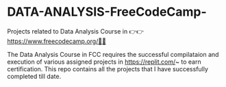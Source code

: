 # DATA-ANALYSIS-FreeCodeCamp-
Projects related to Data Analysis Course in 👉👉https://www.freecodecamp.org/🚀🚀

The Data Analysis Course in FCC requires the successful compilataion and execution of various assigned projects in https://replit.com/~ to earn certification.
This repo contains all the projects that I have successfully completed till date.
